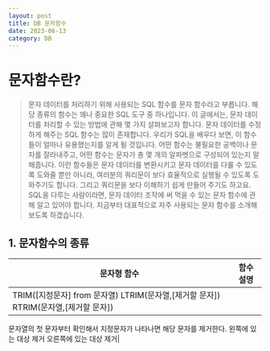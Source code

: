 ```yaml
---
layout: post
title: DB 문자함수
date: 2023-06-13
category: DB
---
```



# 문자함수란?

> 문자 데이터를 처리하기 위해 사용되는 SQL 함수를 문자 함수라고 부릅니다. 해당 종류의 함수는 꽤나 중요한 SQL 도구 중 하나입니다. 이 글에서는, 문자 데이터를 처리할 수 있는 방법에 관해 몇 가지 살펴보고자 합니다. 문자 데이터를 수정하게 해주는 SQL 함수는 많이 존재합니다. 우리가 SQL을 배우다 보면, 이 함수들이 얼마나 유용했는지를 알게 될 것입니다. 어떤 함수는 불필요한 공백이나 문자를 잘라내주고, 어떤 함수는 문자가 총 몇 개의 알파벳으로 구성되어 있는지 말해줍니다. 이런 함수들은 문자 데이터를 변환시키고 문자 데이터를 다룰 수 있도록 도와줄 뿐만 아니라, 여러분의 쿼리문이 보다 효율적으로 실행될 수 있도록 도와주기도 합니다. 그리고 쿼리문을 보다 이해하기 쉽게 만들어 주기도 하고요. SQL을 다루는 사람이라면, 문자 데이터 조작에 써 먹을 수 있는 문자 함수에 관해 알고 있어야 합니다. 지금부터 대표적으로 자주 사용되는 문자 함수를 소개해보도록 하겠습니다.



## 1. 문자함수의 종류


|문자형 함수|함수 설명|
|-------|---|
|TRIM([지정문자] from 문자열) LTRIM(문자열,[제거할 문자]) RTRIM(문자열,[제거할 문자])|
문자열의 첫 문자부터 확인해서 지정문자가 나타나면 해당 문자를 제거한다.
왼쪽에 있는 대상 제거
오른쪽에 있는 대상 제거|

